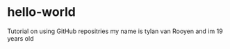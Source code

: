 # hello-world
Tutorial on using GitHub repositries
my name is tylan van Rooyen and im 19 years old 
